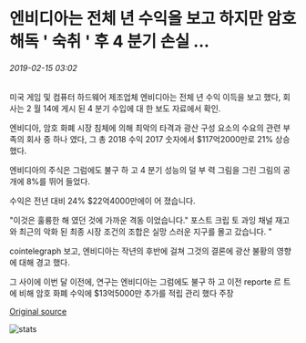 # 엔비디아는 전체 년 수익을 보고 하지만 암호 해독 ' 숙취 ' 후 4 분기 손실 ...

###### 2019-02-15 03:02

미국 게임 및 컴퓨터 하드웨어 제조업체 엔비디아는 전체 년 수익 이득을 보고 했다, 회사는 2 월 14에 게시 된 4 분기 수입에 대 한 보도 자료에서 확인.

엔비디아, 암호 화폐 시장 침체에 의해 최악의 타격과 광산 구성 요소의 수요의 관련 부족의 회사 중 하나 였다, 그 총 2018 수익 2017 숫자에서 $117억2000만로 21% 상승 했다.

엔비디아의 주식은 그럼에도 불구 하 고 4 분기 성능의 덜 부 력 그림을 그린 그림의 공개에 8%를 뛰어 들었다.

수익은 전년 대비 24% $22억4000만에이 어 졌습니다.

"이것은 훌륭한 해 였던 것에 가까운 격동 이었습니다." 포스트 크립 토 과잉 채널 재고와 최근의 악화 된 최종 시장 조건의 조합은 실망 스러운 지구를 몰고 갔습니다. "

cointelegraph 보고, 엔비디아는 작년의 후반에 걸쳐 그것의 결론에 광산 불황의 영향에 대해 경고 했다.

그 사이에 이번 달 이전에, 연구는 엔비디아는 그럼에도 불구 하 고 이전 reporte 르 트에 비해 암호 화폐 수익에 $13억5000만 추가를 적립 관리 했다 주장

[Original source](https://cointelegraph.com/news/nvidia-reports-full-year-revenue-increases-but-q4-losses-after-cryptocurrency-hangover)

![stats](https://c.statcounter.com/11760860/0/a89fa40b/1/ "stats")